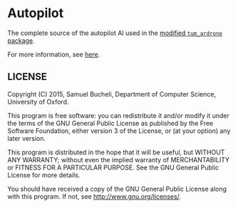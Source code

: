 # Autopilot

The complete source of the autopilot AI used in the [modified `tum_ardrone` package](https://github.com/OxfordUAVAutonomy/tum_ardrone).

For more information, see [here](http://www.cprover.org/UAVs/TAROS2015/).


## LICENSE

Copyright (C) 2015, Samuel Bucheli, Department of Computer Science, University
of Oxford.

This program is free software: you can redistribute it and/or modify
it under the terms of the GNU General Public License as published by
the Free Software Foundation, either version 3 of the License, or
(at your option) any later version.

This program is distributed in the hope that it will be useful,
but WITHOUT ANY WARRANTY; without even the implied warranty of
MERCHANTABILITY or FITNESS FOR A PARTICULAR PURPOSE.  See the
GNU General Public License for more details.

You should have received a copy of the GNU General Public License
along with this program.  If not, see <http://www.gnu.org/licenses/>.